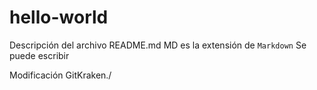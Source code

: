 ﻿# hello-world

Descripción del archivo README.md
MD es la extensión de `Markdown`
Se puede escribir

Modificación GitKraken./


